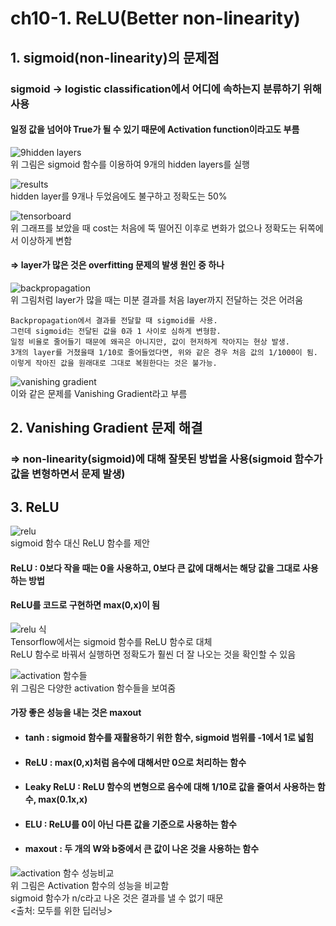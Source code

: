 # ch10-1. ReLU(Better non-linearity)  

## 1. sigmoid(non-linearity)의 문제점  
### sigmoid -> logistic classification에서 어디에 속하는지 분류하기 위해 사용  
#### 일정 값을 넘어야 True가 될 수 있기 때문에 Activation function이라고도 부름  
  
![9hidden layers](https://user-images.githubusercontent.com/31130917/111309750-96089900-869f-11eb-8cdf-94bfb4db1157.png)  
위 그림은 sigmoid 함수를 이용하여 9개의 hidden layers를 실행  
  
![results](https://user-images.githubusercontent.com/31130917/111309757-9739c600-869f-11eb-9c44-a4ccc5707fdb.png)  
hidden layer를 9개나 두었음에도 불구하고 정확도는 50%  
  
![tensorboard](https://user-images.githubusercontent.com/31130917/111309759-97d25c80-869f-11eb-9427-ce64ad5caaf4.png)  
위 그래프를 보았을 때 cost는 처음에 뚝 떨어진 이후로 변화가 없으나 정확도는 뒤쪽에서 이상하게 변함  
#### => layer가 많은 것은 overfitting 문제의 발생 원인 중 하나
  
![backpropagation](https://user-images.githubusercontent.com/31130917/111310246-38288100-86a0-11eb-8ef6-980d80063ae9.png)  
위 그림처럼 layer가 많을 때는 미분 결과를 처음 layer까지 전달하는 것은 어려움  

    Backpropagation에서 결과를 전달할 때 sigmoid를 사용.  
    그런데 sigmoid는 전달된 값을 0과 1 사이로 심하게 변형함.  
    일정 비율로 줄어들기 때문에 왜곡은 아니지만, 값이 현저하게 작아지는 현상 발생.  
    3개의 layer를 거쳤을때 1/10로 줄어들었다면, 위와 같은 경우 처음 값의 1/1000이 됨.  
    이렇게 작아진 값을 원래대로 그대로 복원한다는 것은 불가능.  
  
![vanishing gradient](https://user-images.githubusercontent.com/31130917/111310250-3959ae00-86a0-11eb-8671-b8468dd1359b.png)  
이와 같은 문제를 Vanishing Gradient라고 부름  
  
## 2. Vanishing Gradient 문제 해결  
### => non-linearity(sigmoid)에 대해 잘못된 방법을 사용(sigmoid 함수가 값을 변형하면서 문제 발생)
  
## 3. ReLU
![relu](https://user-images.githubusercontent.com/31130917/111311411-8db15d80-86a1-11eb-9549-d53f4260f863.png)  
sigmoid 함수 대신 ReLU 함수를 제안  
#### ReLU : 0보다 작을 때는 0을 사용하고, 0보다 큰 값에 대해서는 해당 값을 그대로 사용하는 방법
#### ReLU를 코드로 구현하면 max(0,x)이 됨
  
![relu 식](https://user-images.githubusercontent.com/31130917/111311413-8ee28a80-86a1-11eb-9695-0dace3c99d46.png)  
Tensorflow에서는 sigmoid 함수를 ReLU 함수로 대체  
ReLU 함수로 바꿔서 실행하면 정확도가 훨씬 더 잘 나오는 것을 확인할 수 있음  
  
![activation 함수들](https://user-images.githubusercontent.com/31130917/111312341-850d5700-86a2-11eb-8bcf-155b53b8a011.png)  
위 그림은 다양한 activation 함수들을 보여줌  
#### 가장 좋은 성능을 내는 것은 maxout
  
* #### tanh : sigmoid 함수를 재활용하기 위한 함수, sigmoid 범위를 -1에서 1로 넓힘  
* #### ReLU : max(0,x)처럼 음수에 대해서만 0으로 처리하는 함수  
* #### Leaky ReLU : ReLU 함수의 변형으로 음수에 대해 1/10로 값을 줄여서 사용하는 함수, max(0.1x,x)  
* #### ELU : ReLU를 0이 아닌 다른 값을 기준으로 사용하는 함수  
* #### maxout : 두 개의 W와 b중에서 큰 값이 나온 것을 사용하는 함수  
  
![activation 함수 성능비교](https://user-images.githubusercontent.com/31130917/111312346-863e8400-86a2-11eb-8066-04acc298c365.png)  
위 그림은 Activation 함수의 성능을 비교함  
sigmoid 함수가 n/c라고 나온 것은 결과를 낼 수 없기 때문  
<출처: 모두를 위한 딥러닝>
